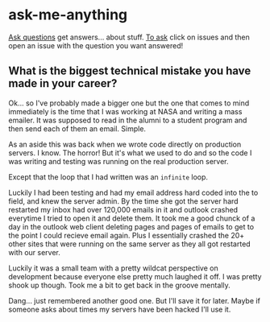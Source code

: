 # ask-me-anything
[Ask questions](https://github.com/designfrontier/ask-me-anything/issues/new) get answers... about stuff. [To ask](https://github.com/designfrontier/ask-me-anything/issues/new) click on issues and then open an issue with the question you want answered!

## What is the biggest technical mistake you have made in your career?

Ok... so I've probably made a bigger one but the one that comes to mind immediately is the time that I was working at NASA and writing a mass emailer. It was supposed to read in the alumni to a student program and then send each of them an email. Simple.

As an aside this was back when we wrote code directly on production servers. I know. The horror! But it's what we used to do and so the code I was writing and testing was running on the real production server.

Except that the loop that I had written was an `infinite` loop.

Luckily I had been testing and had my email address hard coded into the to field, and knew the server admin. By the time she got the server hard restarted my inbox had over 120,000 emails in it and outlook crashed everytime I tried to open it and delete them. It took me a good chunck of a day in the outlook web client deleting pages and pages of emails to get to the point I could recieve email again. Plus I essentially crashed the 20+ other sites that were running on the same server as they all got restarted with our server.

Luckily it was a small team with a pretty wildcat perspective on development because everyone else pretty much laughed it off. I was pretty shook up though. Took me a bit to get back in the groove mentally.

Dang... just remembered another good one. But I'll save it for later. Maybe if someone asks about times my servers have been hacked I'll use it.
